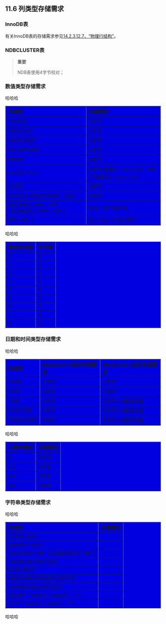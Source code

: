## 11.6 列类型存储需求

### InnoDB表

有关InnoDB表的存储需求参见[14.2.3.12.7，“物理行结构”](../Chapter_14/Physical_Row_Structure.md)。

### NDBCLUSTER表

> **重要**
> 
> NDB表使用4字节校对；


### 数值类型存储需求

哈哈哈

<table border="1" width='100%' cellspacing="0" cellpadding="0" bgcolor="write">
<tr>
<th align="left">列类型</th>
<th align="left">存储需求</th>
</tr>
<tr>
<td align="left">TINYINT</td>
<td align="left">1字节</td>
</tr>
<tr>
<td align="left">SMALLINT</td>
<td align="left">2字节</td>
</tr>
<tr>
<td align="left">MEDIUMINT</td>
<td align="left">3字节</td>
</tr>
<tr>
<td align="left">INT,INTEGER</td>
<td align="left">4字节</td>
</tr>
<tr>
<td align="left">BIGINT</td>
<td align="left">8字节</td>
</tr>
<tr>
<td align="left">FLOAT( *p* )</td>
<td align="left">4字节 如果0 <= p<= 24，8字节 如果25 <= p<= 53 </td>
</tr>
<tr>
<td align="left">FLOAT</td>
<td align="left">4字节</td>
</tr>
<tr>
<td align="left">DOUBLE [PRECISION]，REAL</td>
<td align="left">8字节</td>
</tr>
<tr>
<td align="left">DECIMAL( *M* , *D* ),NUMERIC( *M* , *D* )</td>
<td align="left">变长；见下面讨论</td>
</tr>
<tr>
<td align="left">BIT( *M* )</td>
<td align="left">约 ( *M* +7)/8 字节</td>
</tr>
</table>

哈哈哈

<table border="1" width='100%' cellspacing="0" cellpadding="0" bgcolor="write">
<tr>
<th align="left">剩余的位数</th>
<th align="left">字节数</th>
</tr>
<tr>
<td align="left">0</td>
<td align="left">0</td>
</tr>
<tr>
<td align="left">1</td>
<td align="left">1</td>
</tr>
<tr>
<td align="left">2</td>
<td align="left">1</td>
</tr>
<tr>
<td align="left">3</td>
<td align="left">2</td>
</tr>
<tr>
<td align="left">4</td>
<td align="left">2</td>
</tr>
<tr>
<td align="left">5</td>
<td align="left">3</td>
</tr>
<tr>
<td align="left">6</td>
<td align="left">3</td>
</tr>
<tr>
<td align="left">7</td>
<td align="left">4</td>
</tr>
<tr>
<td align="left">8</td>
<td align="left">4</td>
</tr>
</table>



### 日期和时间类型存储需求

哈哈哈

<table border="1" width='100%' cellspacing="0" cellpadding="0" bgcolor="write">
<tr>
<th align="left">列类型</th>
<th align="left">MySQL5.6.4前的存储需求</th>
<th align="left">MySQL5.6.4后的存储需求</th>
</tr>
<tr>
<td align="left">YEAR</td>
<td align="left">1字节</td>
<td align="left">1字节</td>
</tr>
<tr>
<td align="left">DATE</td>
<td align="left">3字节</td>
<td align="left">3字节</td>
</tr>
<tr>
<td align="left">TIME</td>
<td align="left">3字节</td>
<td align="left">3字节+小数秒存储</td>
</tr>
<tr>
<td align="left">DATETIME</td>
<td align="left">8字节</td>
<td align="left">5字节+小数秒存储</td>
</tr>
<tr>
<td align="left">TIMESTAMP</td>
<td align="left">4字节</td>
<td align="left">4字节+小数秒存储</td>
</tr>
</table>

哈哈哈

<table border="1" width='100%' cellspacing="0" cellpadding="0" bgcolor="write">
<tr>
<th align="left">小数秒精度</th>
<th align="left">存储需求</th>
</tr>
<tr>
<td align="left">0</td>
<td align="left">0字节</td>
</tr>
<tr>
<td align="left">1,2</td>
<td align="left">1字节</td>
</tr>
<tr>
<td align="left">3,4</td>
<td align="left">2字节</td>
</tr>
<tr>
<td align="left">5,6</td>
<td align="left">3字节</td>
</tr>
</table>




### 字符串类型存储需求

哈哈哈

<table border="1" width='100%' cellspacing="0" cellpadding="0" bgcolor="write">
<tr>
<th align="left">列类型</th>
<th align="left">存储需求</th>
</tr>
<tr>
<td align="left">CHAR( *M* )</td>
<td align="left"></td>
</tr>
<tr>
<td align="left">BINARY( *M* )</td>
<td align="left"></td>
</tr>
<tr>
<td align="left">VARCHAR( *M* ),VARBINARY( *M* )</td>
<td align="left"></td>
</tr>
<tr>
<td align="left">TINYBLOB,TINYTEXT</td>
<td align="left"></td>
</tr>
<tr>
<td align="left">BLOB,TEXT</td>
<td align="left"></td>
</tr>
<tr>
<td align="left">MEDIUMBLOB,MEDIUMTEXT</td>
<td align="left"></td>
</tr>
<tr>
<td align="left">LONGBLOB,LONGTEXT</td>
<td align="left"></td>
</tr>
<tr>
<td align="left">ENUM( *'value1','value2',...* )</td>
<td align="left"></td>
</tr>
<tr>
<td align="left">SET( *'value1','value2',...* )</td>
<td align="left"></td>
</tr>
</table>

哈哈哈
